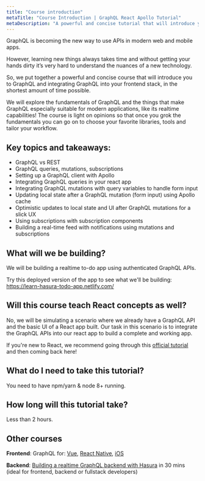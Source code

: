 ```yaml
---
title: "Course introduction"
metaTitle: "Course Introduction | GraphQL React Apollo Tutorial"
metaDescription: "A powerful and concise tutorial that will introduce you to GraphQL and integrating GraphQL into your React app with Apollo, in the shortest amount of time possible."
---
```


GraphQL is becoming the new way to use APIs in modern web and mobile apps.

However, learning new things always takes time and without getting your hands dirty it’s very hard to understand the nuances of a new technology.

So, we put together a powerful and concise course that will introduce you to GraphQL and integrating GraphQL into your frontend stack, in the shortest amount of time possible.

We will explore the fundamentals of GraphQL and the things that make GraphQL especially suitable for modern applications, like its realtime capabilities! The course is light on opinions so that once you grok the fundamentals you can go on to choose your favorite libraries, tools and tailor your workflow.

## Key topics and takeaways:

- GraphQL vs REST
- GraphQL queries, mutations, subscriptions
- Setting up a GraphQL client with Apollo
- Integrating GraphQL queries in your react app
- Integrating GraphQL mutations with query variables to handle form input
- Updating local state after a GraphQL mutation (form input) using Apollo cache
- Optimistic updates to local state and UI after GraphQL mutations for a slick UX
- Using subscriptions with subscription components
- Building a real-time feed with notifications using mutations and subscriptions

## What will we be building?
We will be building a realtime to-do app using authenticated GraphQL APIs.

Try this deployed version of the app to see what we'll be building:
https://learn-hasura-todo-app.netlify.com/

## Will this course teach React concepts as well?
No, we will be simulating a scenario where we already have a GraphQL API and the basic UI of a React app built. Our task in this scenario is to integrate the GraphQL APIs into our react app to build a complete and working app.

If you're new to React, we recommend going through this [official tutorial](https://reactjs.org/tutorial/tutorial.html) and then coming back here!

## What do I need to take this tutorial?
You need to have npm/yarn & node 8+ running.

## How long will this tutorial take?
Less than 2 hours.

## Other courses

**Frontend**: GraphQL for: [Vue](https://learn.hasura.io/graphql/vue), [React Native](https://learn.hasura.io/graphql/react-native), [iOS](https://learn.hasura.io/graphql/ios)

**Backend**: [Building a realtime GraphQL backend with Hasura](https://learn.hasura.io/graphql/hasura) in 30 mins (ideal for frontend, backend or fullstack developers)
